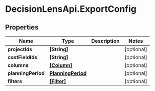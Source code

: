 # DecisionLensApi.ExportConfig

## Properties
Name | Type | Description | Notes
------------ | ------------- | ------------- | -------------
**projectIds** | **[String]** |  | [optional] 
**costFieldIds** | **[String]** |  | [optional] 
**columns** | [**[Column]**](Column.md) |  | [optional] 
**planningPeriod** | [**PlanningPeriod**](PlanningPeriod.md) |  | [optional] 
**filters** | [**[Filter]**](Filter.md) |  | [optional] 


